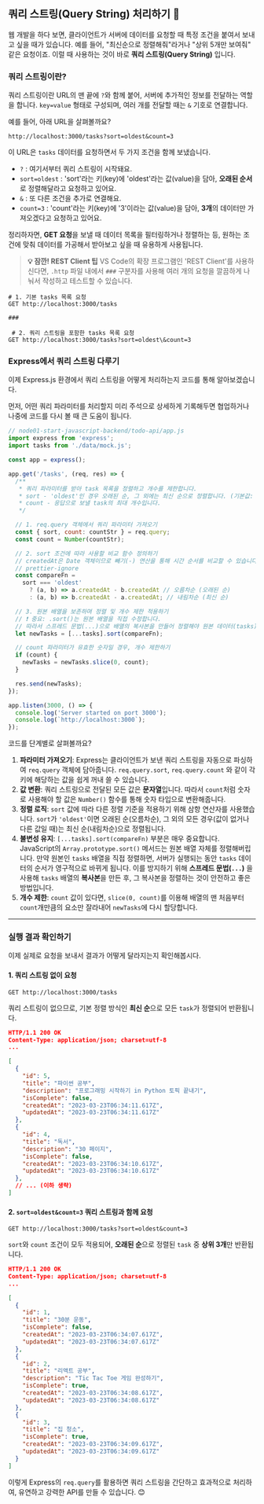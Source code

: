 ## 쿼리 스트링(Query String) 처리하기 📜

웹 개발을 하다 보면, 클라이언트가 서버에 데이터를 요청할 때 특정 조건을 붙여서 보내고 싶을 때가 있습니다. 예를 들어, "최신순으로 정렬해줘"라거나 "상위 5개만 보여줘" 같은 요청이죠. 이럴 때 사용하는 것이 바로 **쿼리 스트링(Query String)** 입니다.

### 쿼리 스트링이란?

쿼리 스트링이란 URL의 맨 끝에 `?`와 함께 붙어, 서버에 추가적인 정보를 전달하는 역할을 합니다. `key=value` 형태로 구성되며, 여러 개를 전달할 때는 `&` 기호로 연결합니다.

예를 들어, 아래 URL을 살펴볼까요?

`http://localhost:3000/tasks?sort=oldest&count=3`

이 URL은 `tasks` 데이터를 요청하면서 두 가지 조건을 함께 보냈습니다.

- `?` : 여기서부터 쿼리 스트링이 시작돼요.
- `sort=oldest` : 'sort'라는 키(key)에 'oldest'라는 값(value)을 담아, **오래된 순서**로 정렬해달라고 요청하고 있어요.
- `&` : 또 다른 조건을 추가로 연결해요.
- `count=3` : 'count'라는 키(key)에 '3'이라는 값(value)을 담아, **3개**의 데이터만 가져오겠다고 요청하고 있어요.

정리하자면, **GET 요청**을 보낼 때 데이터 목록을 필터링하거나 정렬하는 등, 원하는 조건에 맞춰 데이터를 가공해서 받아보고 싶을 때 유용하게 사용됩니다.

> **💡 잠깐\! REST Client 팁**
> VS Code의 확장 프로그램인 'REST Client'를 사용하신다면, `.http` 파일 내에서 `###` 구분자를 사용해 여러 개의 요청을 깔끔하게 나눠서 작성하고 테스트할 수 있습니다.

```http
# 1. 기본 tasks 목록 요청
GET http://localhost:3000/tasks

###

 # 2. 쿼리 스트링을 포함한 tasks 목록 요청
GET http://localhost:3000/tasks?sort=oldest\&count=3
```

### Express에서 쿼리 스트링 다루기

이제 Express.js 환경에서 쿼리 스트링을 어떻게 처리하는지 코드를 통해 알아보겠습니다.

먼저, 어떤 쿼리 파라미터를 처리할지 미리 주석으로 상세하게 기록해두면 협업하거나 나중에 코드를 다시 볼 때 큰 도움이 됩니다.

```javascript
// node01-start-javascript-backend/todo-api/app.js
import express from 'express';
import tasks from './data/mock.js';

const app = express();

app.get('/tasks', (req, res) => {
  /**
   * 쿼리 파라미터를 받아 task 목록을 정렬하고 개수를 제한합니다.
   * sort - 'oldest'인 경우 오래된 순, 그 외에는 최신 순으로 정렬합니다. (기본값: 최신 순)
   * count - 응답으로 보낼 task의 최대 개수입니다.
   */

  // 1. req.query 객체에서 쿼리 파라미터 가져오기
  const { sort, count: countStr } = req.query;
  const count = Number(countStr);

  // 2. sort 조건에 따라 사용할 비교 함수 정의하기
  // createdAt은 Date 객체이므로 빼기(-) 연산을 통해 시간 순서를 비교할 수 있습니다.
  // prettier-ignore
  const compareFn =
    sort === 'oldest'
      ? (a, b) => a.createdAt - b.createdAt // 오름차순 (오래된 순)
      : (a, b) => b.createdAt - a.createdAt; // 내림차순 (최신 순)

  // 3. 원본 배열을 보존하며 정렬 및 개수 제한 적용하기
  // ❗️ 중요: .sort()는 원본 배열을 직접 수정합니다.
  // 따라서 스프레드 문법(...)으로 배열의 복사본을 만들어 정렬해야 원본 데이터(tasks)가 변경되지 않습니다.
  let newTasks = [...tasks].sort(compareFn);

  // count 파라미터가 유효한 숫자일 경우, 개수 제한하기
  if (count) {
    newTasks = newTasks.slice(0, count);
  }

  res.send(newTasks);
});

app.listen(3000, () => {
  console.log('Server started on port 3000');
  console.log(`http://localhost:3000`);
});
```

코드를 단계별로 살펴볼까요?

1.  **파라미터 가져오기**: Express는 클라이언트가 보낸 쿼리 스트링을 자동으로 파싱하여 `req.query` 객체에 담아줍니다. `req.query.sort`, `req.query.count` 와 같이 각 키에 해당하는 값을 쉽게 꺼내 쓸 수 있습니다.
2.  **값 변환**: 쿼리 스트링으로 전달된 모든 값은 **문자열**입니다. 따라서 `count`처럼 숫자로 사용해야 할 값은 `Number()` 함수를 통해 숫자 타입으로 변환해줍니다.
3.  **정렬 로직**: `sort` 값에 따라 다른 정렬 기준을 적용하기 위해 삼항 연산자를 사용했습니다. `sort`가 `'oldest'`이면 오래된 순(오름차순), 그 외의 모든 경우(값이 없거나 다른 값일 때)는 최신 순(내림차순)으로 정렬됩니다.
4.  **불변성 유지**: `[...tasks].sort(compareFn)` 부분은 매우 중요합니다. JavaScript의 `Array.prototype.sort()` 메서드는 원본 배열 자체를 정렬해버립니다. 만약 원본인 `tasks` 배열을 직접 정렬하면, 서버가 실행되는 동안 `tasks` 데이터의 순서가 영구적으로 바뀌게 됩니다. 이를 방지하기 위해 **스프레드 문법(`...`)** 을 사용해 `tasks` 배열의 **복사본**을 만든 후, 그 복사본을 정렬하는 것이 안전하고 좋은 방법입니다.
5.  **개수 제한**: `count` 값이 있다면, `slice(0, count)`를 이용해 배열의 맨 처음부터 `count`개만큼의 요소만 잘라내어 `newTasks`에 다시 할당합니다.

---

### 실행 결과 확인하기

이제 실제로 요청을 보내서 결과가 어떻게 달라지는지 확인해봅시다.

#### 1. 쿼리 스트링 없이 요청

`GET http://localhost:3000/tasks`

쿼리 스트링이 없으므로, 기본 정렬 방식인 **최신 순**으로 모든 `task`가 정렬되어 반환됩니다.

```json
HTTP/1.1 200 OK
Content-Type: application/json; charset=utf-8
...

[
  {
    "id": 5,
    "title": "파이썬 공부",
    "description": "프로그래밍 시작하기 in Python 토픽 끝내기",
    "isComplete": false,
    "createdAt": "2023-03-23T06:34:11.617Z",
    "updatedAt": "2023-03-23T06:34:11.617Z"
  },
  {
    "id": 4,
    "title": "독서",
    "description": "30 페이지",
    "isComplete": false,
    "createdAt": "2023-03-23T06:34:10.617Z",
    "updatedAt": "2023-03-23T06:34:10.617Z"
  },
  // ... (이하 생략)
]
```

#### 2. `sort=oldest&count=3` 쿼리 스트링과 함께 요청

`GET http://localhost:3000/tasks?sort=oldest&count=3`

`sort`와 `count` 조건이 모두 적용되어, **오래된 순**으로 정렬된 `task` 중 **상위 3개**만 반환됩니다.

```json
HTTP/1.1 200 OK
Content-Type: application/json; charset=utf-8
...

[
  {
    "id": 1,
    "title": "30분 운동",
    "isComplete": false,
    "createdAt": "2023-03-23T06:34:07.617Z",
    "updatedAt": "2023-03-23T06:34:07.617Z"
  },
  {
    "id": 2,
    "title": "리액트 공부",
    "description": "Tic Tac Toe 게임 완성하기",
    "isComplete": true,
    "createdAt": "2023-03-23T06:34:08.617Z",
    "updatedAt": "2023-03-23T06:34:08.617Z"
  },
  {
    "id": 3,
    "title": "집 청소",
    "isComplete": true,
    "createdAt": "2023-03-23T06:34:09.617Z",
    "updatedAt": "2023-03-23T06:34:09.617Z"
  }
]
```

이렇게 Express의 `req.query`를 활용하면 쿼리 스트링을 간단하고 효과적으로 처리하여, 유연하고 강력한 API를 만들 수 있습니다. 😊
